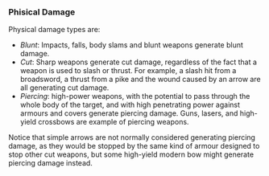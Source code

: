 ### Phisical Damage

Physical damage types are:

* _Blunt_: Impacts, falls, body slams and blunt weapons generate blunt damage.
* _Cut_: Sharp weapons generate cut damage, regardless of the fact that a 
  weapon is used to slash or thrust. For example, a slash hit from a broadsword, 
  a thrust from a pike and the wound caused by an arrow are all generating cut 
  damage.
* _Piercing_: high-power weapons, with the potential to pass through the whole 
  body of the target, and with high penetrating power against armours and covers 
  generate piercing damage. Guns, lasers, and high-yield crossbows are example of 
  piercing weapons.
  
Notice that simple arrows are not normally considered generating piercing damage,
as they would be stopped by the same kind of armour designed to stop other cut 
weapons, but some high-yield modern bow might generate piercing damage instead.
